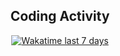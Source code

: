 <div align="center">

## Coding Activity

[![Wakatime last 7 days](https://github-readme-stats.vercel.app/api/wakatime?username=@nikgalkin&langs_count=8&layout=compact&hide=text,smarty&theme=city_lights&custom_title=Wakatime+last+7+days&range=last_7_days)](https://wakatime.com/@nikgalkin)

</div>
